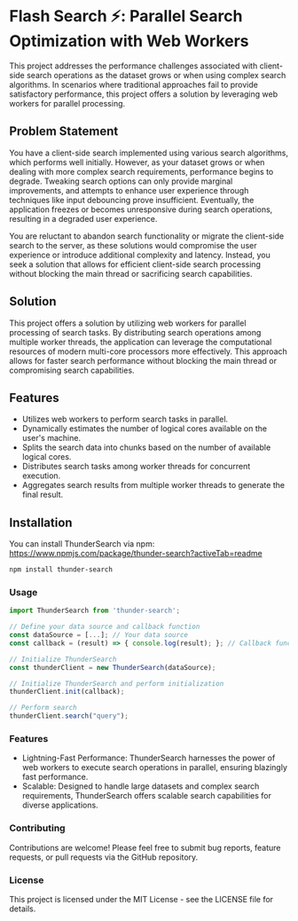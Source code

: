 # Flash Search ⚡: Parallel Search Optimization with Web Workers

This project addresses the performance challenges associated with client-side search operations as the dataset grows or when using complex search algorithms. 
In scenarios where traditional approaches fail to provide satisfactory performance, this project offers a solution by leveraging web workers for parallel processing.

## Problem Statement

You have a client-side search implemented using various search algorithms, which performs well initially. However, as your dataset grows or when dealing with more complex search requirements, performance begins to degrade. 
Tweaking search options can only provide marginal improvements, and attempts to enhance user experience through techniques like input debouncing prove insufficient. 
Eventually, the application freezes or becomes unresponsive during search operations, resulting in a degraded user experience.

You are reluctant to abandon search functionality or migrate the client-side search to the server, as these solutions would compromise the user experience or introduce additional complexity and latency. 
Instead, you seek a solution that allows for efficient client-side search processing without blocking the main thread or sacrificing search capabilities.

## Solution

This project offers a solution by utilizing web workers for parallel processing of search tasks. 
By distributing search operations among multiple worker threads, the application can leverage the computational resources of modern multi-core processors more effectively. 
This approach allows for faster search performance without blocking the main thread or compromising search capabilities.

## Features

- Utilizes web workers to perform search tasks in parallel.
- Dynamically estimates the number of logical cores available on the user's machine.
- Splits the search data into chunks based on the number of available logical cores.
- Distributes search tasks among worker threads for concurrent execution.
- Aggregates search results from multiple worker threads to generate the final result.


## Installation
  You can install ThunderSearch via npm: https://www.npmjs.com/package/thunder-search?activeTab=readme
  
  ```bash
  npm install thunder-search
  ```
  ### Usage
  ```javascript
  import ThunderSearch from 'thunder-search';
  
  // Define your data source and callback function
  const dataSource = [...]; // Your data source
  const callback = (result) => { console.log(result); }; // Callback function to handle search results
  
  // Initialize ThunderSearch
  const thunderClient = new ThunderSearch(dataSource);
  
  // Initialize ThunderSearch and perform initialization
  thunderClient.init(callback);
  
  // Perform search
  thunderClient.search("query");
  ```

  ### Features
  
  * Lightning-Fast Performance: ThunderSearch harnesses the power of web workers to execute search operations in parallel, ensuring blazingly fast performance.
  * Scalable: Designed to handle large datasets and complex search requirements, ThunderSearch offers scalable search capabilities for diverse applications.
  
  ### Contributing
  Contributions are welcome! Please feel free to submit bug reports, feature requests, or pull requests via the GitHub repository.
  
  ### License
  This project is licensed under the MIT License - see the LICENSE file for details.




